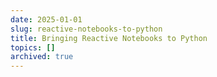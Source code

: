 ```yaml
---
date: 2025-01-01
slug: reactive-notebooks-to-python
title: Bringing Reactive Notebooks to Python
topics: []
archived: true
---
```

